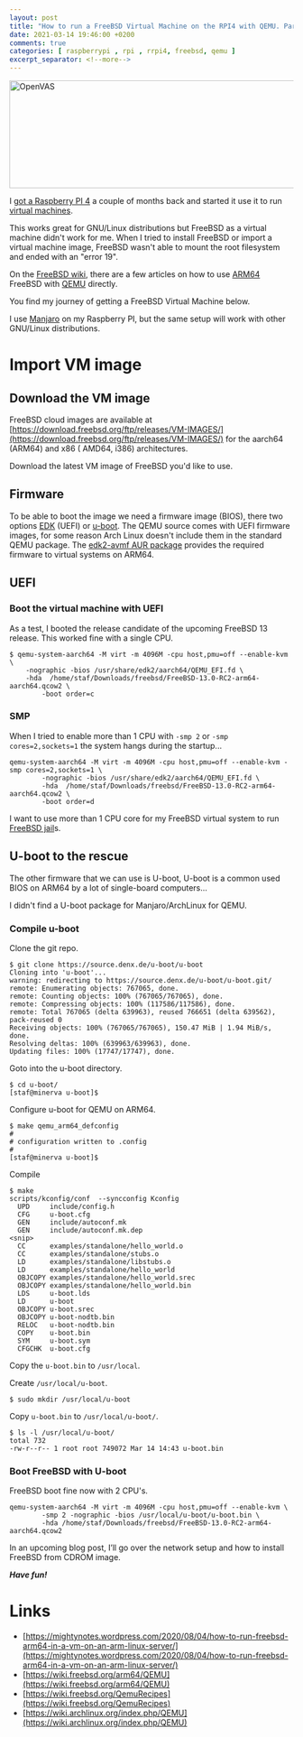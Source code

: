 ```yaml
---
layout: post
title: "How to run a FreeBSD Virtual Machine on the RPI4 with QEMU. Part 1: QEMU setup"
date: 2021-03-14 19:46:00 +0200
comments: true
categories: [ raspberrypi , rpi , rrpi4, freebsd, qemu ] 
excerpt_separator: <!--more-->
---
```


<a href="{{ '/images/Qemu_logo.png' | remove_first:'/' | absolute_url }}"><img src="{{ '/images/Qemu_logo.png' | remove_first:'/' | absolute_url }}" class="right" width="600" height="191" alt="OpenVAS" /> </a>

I [got a Raspberry PI 4](https://stafwag.github.io/blog/blog/2020/07/12/manjaro-on-rpi4-full-disk-encryption/) a couple of months back and started
 it use it to run [virtual machines](https://stafwag.github.io/blog/blog/2020/07/23/howto-use-cloud-images-on-rpi4/). 

This works great for GNU/Linux distributions but FreeBSD as a virtual machine didn't work for me. When I tried to install FreeBSD or import a virtual machine image, 
FreeBSD wasn't able to mount the root filesystem and ended with an "error 19".

On the [FreeBSD wiki](https://wiki.freebsd.org/), there are a few articles on how to use [ARM64]( https://en.wikipedia.org/wiki/AArch64) FreeBSD with [QEMU](https://www.qemu.org/) directly.

You find my journey of getting a FreeBSD Virtual Machine below.

I use [Manjaro](https://manjaro.org/) on my Raspberry PI, but the same setup will work with other GNU/Linux distributions.

<!--more-->

# Import VM image

## Download the VM image

FreeBSD cloud images are available at [https://download.freebsd.org/ftp/releases/VM-IMAGES/](https://download.freebsd.org/ftp/releases/VM-IMAGES/) for
the aarch64 (ARM64) and x86 ( AMD64, i386) architectures. 

Download the latest VM image of FreeBSD you'd like to use.

## Firmware

To be able to boot the image we need a firmware image (BIOS), there two options [EDK](https://github.com/tianocore/tianocore.github.io/wiki/EDK-II) (UEFI) or [u-boot](https://en.wikipedia.org/wiki/Das_U-Boot). The QEMU source comes with UEFI firmware images, for some reason Arch Linux doesn't include them in the standard QEMU package. The [edk2-avmf AUR package](https://aur.archlinux.org/packages/edk2-avmf/) provides the required 
firmware to virtual systems on ARM64.

## UEFI

### Boot the virtual machine with UEFI

As a test, I booted the release candidate of the upcoming FreeBSD 13 release. This worked fine with a single CPU.

```
$ qemu-system-aarch64 -M virt -m 4096M -cpu host,pmu=off --enable-kvm \
 	-nographic -bios /usr/share/edk2/aarch64/QEMU_EFI.fd \
 	-hda  /home/staf/Downloads/freebsd/FreeBSD-13.0-RC2-arm64-aarch64.qcow2 \
        -boot order=c
```

### SMP

When I tried to enable more than 1 CPU with ```-smp 2``` or ```-smp cores=2,sockets=1``` the system hangs during the startup...

```
qemu-system-aarch64 -M virt -m 4096M -cpu host,pmu=off --enable-kvm -smp cores=2,sockets=1 \
        -nographic -bios /usr/share/edk2/aarch64/QEMU_EFI.fd \
        -hda  /home/staf/Downloads/freebsd/FreeBSD-13.0-RC2-arm64-aarch64.qcow2 \
        -boot order=d
```

I want to use more than 1 CPU core for my FreeBSD virtual system to run [FreeBSD jail](https://en.wikipedia.org/wiki/FreeBSD_jail)s.

## U-boot to the rescue

The other firmware that we can use is U-boot, U-boot is a common used BIOS on ARM64 by a lot of single-board computers...

I didn't find a U-boot package for Manjaro/ArchLinux for QEMU.

### Compile u-boot

Clone the git repo.

```
$ git clone https://source.denx.de/u-boot/u-boot
Cloning into 'u-boot'...
warning: redirecting to https://source.denx.de/u-boot/u-boot.git/
remote: Enumerating objects: 767065, done.
remote: Counting objects: 100% (767065/767065), done.
remote: Compressing objects: 100% (117586/117586), done.
remote: Total 767065 (delta 639963), reused 766651 (delta 639562), pack-reused 0
Receiving objects: 100% (767065/767065), 150.47 MiB | 1.94 MiB/s, done.
Resolving deltas: 100% (639963/639963), done.
Updating files: 100% (17747/17747), done.
```

Goto into the u-boot directory.

```
$ cd u-boot/
[staf@minerva u-boot]$ 
```

Configure u-boot for QEMU on ARM64.

```
$ make qemu_arm64_defconfig
#
# configuration written to .config
#
[staf@minerva u-boot]$ 
```

Compile

```
$ make
scripts/kconfig/conf  --syncconfig Kconfig
  UPD     include/config.h
  CFG     u-boot.cfg
  GEN     include/autoconf.mk
  GEN     include/autoconf.mk.dep
<snip>
  CC      examples/standalone/hello_world.o
  CC      examples/standalone/stubs.o
  LD      examples/standalone/libstubs.o
  LD      examples/standalone/hello_world
  OBJCOPY examples/standalone/hello_world.srec
  OBJCOPY examples/standalone/hello_world.bin
  LDS     u-boot.lds
  LD      u-boot
  OBJCOPY u-boot.srec
  OBJCOPY u-boot-nodtb.bin
  RELOC   u-boot-nodtb.bin
  COPY    u-boot.bin
  SYM     u-boot.sym
  CFGCHK  u-boot.cfg
```

Copy the ```u-boot.bin``` to ```/usr/local```.

Create ```/usr/local/u-boot```.

```
$ sudo mkdir /usr/local/u-boot
```

Copy ```u-boot.bin``` to ```/usr/local/u-boot/```.

```
$ ls -l /usr/local/u-boot/
total 732
-rw-r--r-- 1 root root 749072 Mar 14 14:43 u-boot.bin
```

### Boot FreeBSD with U-boot

FreeBSD boot fine now with 2 CPU's.

```
qemu-system-aarch64 -M virt -m 4096M -cpu host,pmu=off --enable-kvm \
        -smp 2 -nographic -bios /usr/local/u-boot/u-boot.bin \
        -hda /home/staf/Downloads/freebsd/FreeBSD-13.0-RC2-arm64-aarch64.qcow2
```

In an upcoming blog post, I’ll go over the network setup and how to install FreeBSD from CDROM image.

***Have fun!***

# Links

* [https://mightynotes.wordpress.com/2020/08/04/how-to-run-freebsd-arm64-in-a-vm-on-an-arm-linux-server/](https://mightynotes.wordpress.com/2020/08/04/how-to-run-freebsd-arm64-in-a-vm-on-an-arm-linux-server/)
* [https://wiki.freebsd.org/arm64/QEMU](https://wiki.freebsd.org/arm64/QEMU)
* [https://wiki.freebsd.org/QemuRecipes](https://wiki.freebsd.org/QemuRecipes)
* [https://wiki.archlinux.org/index.php/QEMU](https://wiki.archlinux.org/index.php/QEMU)
